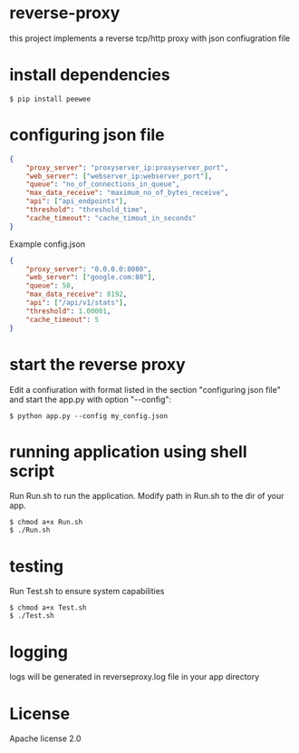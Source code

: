 # reverse-proxy
this project implements a reverse tcp/http proxy with json confiugration file

# install dependencies
```shell
$ pip install peewee
```

# configuring json file
```json
{
    "proxy_server": "proxyserver_ip:proxyserver_port",                 
    "web_server": ["webserver_ip:webserver_port"],     
    "queue": "no_of_connections_in_queue",
    "max_data_receive": "maximum_no_of_bytes_receive",
    "api": ["api_endpoints"],
    "threshold": "threshold_time",                       
    "cache_timeout": "cache_timout_in_seconds"                           
}
```
Example config.json
```json
{
    "proxy_server": "0.0.0.0:8080",
    "web_server": ["google.com:80"],   
    "queue": 50,                                    
    "max_data_receive": 8192,                      
    "api": ["/api/v1/stats"],                       
    "threshold": 1.00001,
    "cache_timeout": 5                         
}
```
# start the reverse proxy

Edit a confiuration with format listed in the section "configuring json file" and start the app.py with option "--config":

```shell
$ python app.py --config my_config.json
```
# running application using shell script
Run Run.sh to run the application. Modify path in Run.sh to the dir of your app.
```shell
$ chmod a+x Run.sh
$ ./Run.sh
```

# testing
Run Test.sh to ensure system capabilities
```shell
$ chmod a+x Test.sh
$ ./Test.sh
```

 # logging
logs will be generated in reverseproxy.log file in your app directory



# License

Apache license 2.0
